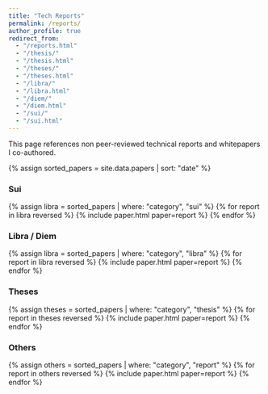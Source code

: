 ```yaml
---
title: "Tech Reports"
permalink: /reports/
author_profile: true
redirect_from:
  - "/reports.html"
  - "/thesis/"
  - "/thesis.html"
  - "/theses/"
  - "/theses.html"
  - "/libra/"
  - "/libra.html"
  - "/diem/"
  - "/diem.html"
  - "/sui/"
  - "/sui.html"
---
```


This page references non peer-reviewed technical reports and whitepapers I co-authored.

{% assign sorted_papers = site.data.papers | sort: "date" %}

### Sui

{% assign libra = sorted_papers | where: "category", "sui" %}
{% for report in libra reversed %}
{% include paper.html paper=report %}
{% endfor %}

### Libra / Diem

{% assign libra = sorted_papers | where: "category", "libra" %}
{% for report in libra reversed %}
{% include paper.html paper=report %}
{% endfor %}

### Theses

{% assign theses = sorted_papers | where: "category", "thesis" %}
{% for report in theses reversed %}
{% include paper.html paper=report %}
{% endfor %}

### Others

{% assign others = sorted_papers | where: "category", "report" %}
{% for report in others reversed %}
{% include paper.html paper=report %}
{% endfor %}
